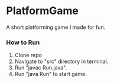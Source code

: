 # PlatformGame
A short platforming game I made for fun.
### How to Run
1. Clone repo
2. Navigate to "src" directory in terminal.
3. Run "javac Run.java".
4. Run "java Run" to start game.
